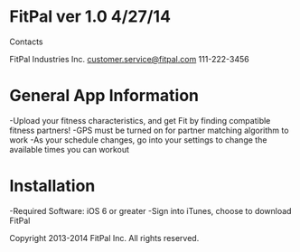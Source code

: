 FitPal ver 1.0 4/27/14
======

Contacts

FitPal Industries Inc.
customer.service@fitpal.com
111-222-3456

General App Information
============================
-Upload your fitness characteristics, and get Fit by finding compatible fitness partners!
-GPS must be turned on for partner matching algorithm to work
-As your schedule changes, go into your settings to change the available times you can workout

Installation
================
-Required Software: iOS 6 or greater
-Sign into iTunes, choose to download FitPal


Copyright 2013-2014 FitPal Inc. All rights reserved. 

